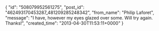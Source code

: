  {
   "id": "508079952561275",
   "post_id": "462493170453287_481209285248342",
   "from_name": "Philip Laforet",
   "message": "I have, however my eyes glazed over some.  Will try again. Thanks!",
   "created_time": "2013-04-30T11:53:11+0000"
 }
